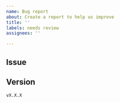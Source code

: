 ```yaml
---
name: Bug report
about: Create a report to help us improve
title: ''
labels: needs review
assignees: ''

---
```


<!--- READ BEFORE POSTING -->

<!---
Hey,

Sorry that something didn't work out and thanks for reporting it.

Before posting, take a look at
- the troubleshooting chapter: https://github.com/5k-mirrors/poe-live-search-manager#troubleshooting
- existing issues: https://github.com/5k-mirrors/poe-live-search-manager/issues?utf8=%E2%9C%93&q=is%3Aissue
- the FAQ: https://github.com/5k-mirrors/poe-live-search-manager#faq

Otherwise, describe your issue as detailed as possible providing as much information as you can, including:
- the version you're using
- screenshots
- when and how often does it happen

Make sure to create separate issues per topic so it's easier to keep the discussion on point.

We will get back to you as soon as possible.
-->

<!--- DESCRIBE YOUR ISSUE BELOW -->

## Issue



## Version

`vX.X.X`
